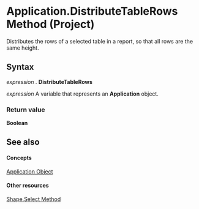 
# Application.DistributeTableRows Method (Project)
Distributes the rows of a selected table in a report, so that all rows are the same height.

## Syntax

 _expression_ . **DistributeTableRows**

 _expression_ A variable that represents an **Application** object.


### Return value

 **Boolean**


## See also


#### Concepts


[Application Object](8eb91712-7784-a102-38c0-19bb056c27e9.md)
#### Other resources


[Shape.Select Method](b96be944-9388-cecc-2c3f-ec25e9f96aec.md)
